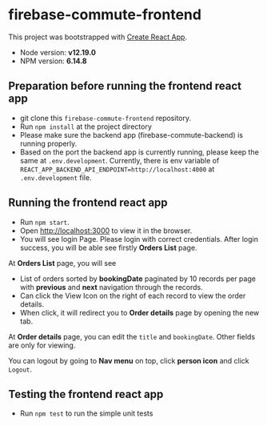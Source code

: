# firebase-commute-frontend

This project was bootstrapped with [Create React App](https://github.com/facebook/create-react-app). 
- Node version: **v12.19.0** 
- NPM version: **6.14.8**

## Preparation before running the frontend react app
- git clone this `firebase-commute-frontend` repository.
- Run `npm install` at the project directory
- Please make sure the backend app (firebase-commute-backend) is running properly.
- Based on the port the backend app is currently running, please keep the same at `.env.development`. Currently, there is env variable of `REACT_APP_BACKEND_API_ENDPOINT=http://localhost:4000` at `.env.development` file.

## Running the frontend react app
- Run `npm start`. 
- Open [http://localhost:3000](http://localhost:3000) to view it in the browser.
- You will see login Page. Please login with correct credentials. After login success, you will be able see firstly **Orders List** page.

At **Orders List** page, you will see
- List of orders sorted by **bookingDate** paginated by 10 records per page with **previous** and **next** navigation through the records.
- Can click the View Icon on the right of each record to view the order details. 
- When click, it will redirect you to **Order details** page by opening the new tab.

At **Order details** page, you can edit the `title` and `bookingDate`. Other fields are only for viewing.

You can logout by going to **Nav menu** on top, click **person icon** and click `Logout`.

## Testing the frontend react app
- Run `npm test` to run the simple unit tests
